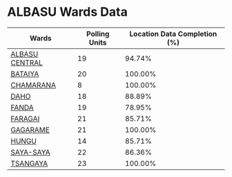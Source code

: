 
# ALBASU Wards Data

| Wards | Polling Units | Location Data Completion (%) |
| ---- | ----- | ------- |
| [ALBASU CENTRAL](./wards/4355-albasu-central) | 19 | 94.74% |
| [BATAIYA](./wards/4356-bataiya) | 20 | 100.00% |
| [CHAMARANA](./wards/4357-chamarana) | 8 | 100.00% |
| [DAHO](./wards/4358-daho) | 18 | 88.89% |
| [FANDA](./wards/4359-fanda) | 19 | 78.95% |
| [FARAGAI](./wards/4360-faragai) | 21 | 85.71% |
| [GAGARAME](./wards/4361-gagarame) | 21 | 100.00% |
| [HUNGU](./wards/4362-hungu) | 14 | 85.71% |
| [SAYA-SAYA](./wards/4363-saya-saya) | 22 | 86.36% |
| [TSANGAYA](./wards/4364-tsangaya) | 23 | 100.00% |




